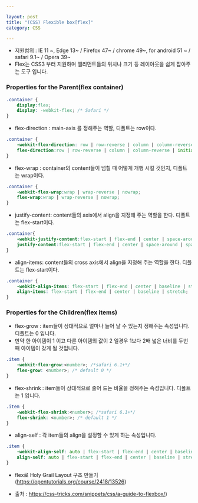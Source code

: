 ```yaml
---

layout: post
title: "(CSS) Flexible box[flex]"
category: CSS

---
```


* 지원범위 : IE 11 ~, Edge 13~ / Firefox 47~ / chrome 49~, for android 51 ~ / safari 9.1~ / Opera 39~
* Flex는 CSS3 부터 지원하며 엘리먼트들의 위치나 크기 등 레이아웃을 쉽게 잡아주는 도구 입니다.

### Properties for the Parent(flex container)

```css
.container {
	display:flex;
	display: -webkit-flex; /* Safari */
}
```

* flex-direction : main-axis 를 정해주는 역할, 디폴트는 row이다.

```css
.container {
	-webkit-flex-direction: row | row-reverse | column | column-reverse | initial | inherit; /* Safari 6.1+ */
	flex-direction:row | row-reverse | column | column-reverse | initial | inherit;
}
```

* flex-wrap : container의 content들이 넘칠 때 어떻게 개행 시킬 것인지, 디폴트는 wrap이다.

```css
.container {
	-webkit-flex-wrap:wrap | wrap-reverse | nowrap;
	flex-wrap:wrap | wrap-reverse | nowrap;
}
```

* justify-content: content들의 axis에서 align을 지정해 주는 역할을 한다. 디폴트는 flex-start이다.

```css
.container{
	-webkit-justify-content:flex-start | flex-end | center | space-around | space-between | initial | inherit; /* Safari 6.1+ */
	justify-content:flex-start | flex-end | center | space-around | space-between | initial | inherit;
}
```

* align-items: content들의 cross axis에서 align을 지정해 주는 역할을 한다. 디폴트는 flex-start이다.

```css
.container {
    -webkit-align-items: flex-start | flex-end | center | baseline | stretch; /* Safari 6.1+ */
    align-items: flex-start | flex-end | center | baseline | stretch;
}
```

### Properties for the Children(flex items)

* flex-grow : item들이 상대적으로 얼마나 늘어 날 수 있는지 정해주는 속성입니다. 디폴트는 0 입니다.
* 만약 한 아이템이 1 이고 다른 아이템의 값이 2 일경우 1보다 2배 넓은 너비를 두번째 아이템이 갖게 될 것입니다.

```css
.item {
    -webkit-flex-grow:<number>; /*safari 6.1+*/
    flex-grow: <number>; /* default 0 */
}
```

* flex-shrink : item들이 상대적으로 줄어 드는 비율을 정해주는 속성입니다. 디폴트는 1 입니다.

```css
.item {
    -webkit-flex-shrink:<number>; /*safari 6.1+*/
    flex-shrink: <number>; /* default 1 */
}
```

* align-self : 각 item들의 align을 설정할 수 있게 하는 속성입니다.

```css
.item {
    -webkit-align-self: auto | flex-start | flex-end | center | baseline | stretch; /*safari 6.1+*/
    align-self: auto | flex-start | flex-end | center | baseline | stretch;
}
```

* flex로 Holy Grail Layout 구조 만들기
(https://opentutorials.org/course/2418/13526)<br/>

* 출처 : https://css-tricks.com/snippets/css/a-guide-to-flexbox/)
<br/><br/>
